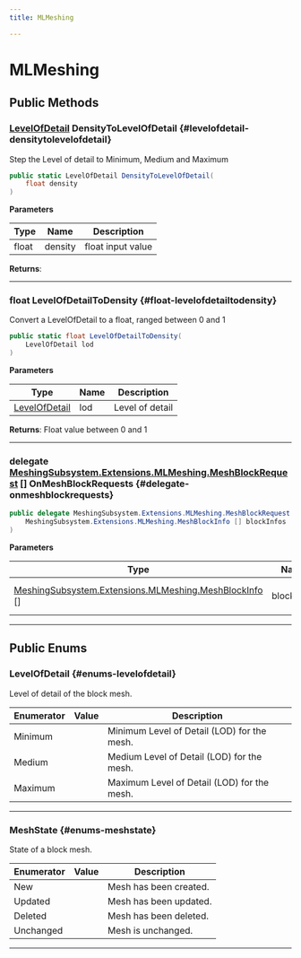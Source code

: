 ```yaml
---
title: MLMeshing

---
```


# MLMeshing










## Public Methods

### [LevelOfDetail](/versioned_docs/version-31-Aug-2023/unity-api/api/UnityEngine.XR.MagicLeap/MeshingSubsystem/Extensions/MLMeshing/UnityEngine.XR.MagicLeap.MeshingSubsystem.Extensions.MLMeshing.md#enums-levelofdetail) DensityToLevelOfDetail {#levelofdetail-densitytolevelofdetail}

Step the Level of detail to Minimum, Medium and Maximum 

```csharp
public static LevelOfDetail DensityToLevelOfDetail(
    float density
)
```


**Parameters**

| Type | Name  | Description  | 
|--|--|--|
| float |density|float input value|






**Returns**: 



-----------

### float LevelOfDetailToDensity {#float-levelofdetailtodensity}

Convert a LevelOfDetail to a float, ranged between 0 and 1 

```csharp
public static float LevelOfDetailToDensity(
    LevelOfDetail lod
)
```


**Parameters**

| Type | Name  | Description  | 
|--|--|--|
| [LevelOfDetail](/versioned_docs/version-31-Aug-2023/unity-api/api/UnityEngine.XR.MagicLeap/MeshingSubsystem/Extensions/MLMeshing/UnityEngine.XR.MagicLeap.MeshingSubsystem.Extensions.MLMeshing.md#enums-levelofdetail) |lod|Level of detail|






**Returns**: Float value between 0 and 1



-----------

### delegate [MeshingSubsystem.Extensions.MLMeshing.MeshBlockRequest](/versioned_docs/version-31-Aug-2023/unity-api/api/UnityEngine.XR.MagicLeap/MeshingSubsystem/Extensions/MLMeshing/UnityEngine.XR.MagicLeap.MeshingSubsystem.Extensions.MLMeshing.MeshBlockRequest.md) [] OnMeshBlockRequests {#delegate-onmeshblockrequests}

```csharp
public delegate MeshingSubsystem.Extensions.MLMeshing.MeshBlockRequest [] OnMeshBlockRequests(
    MeshingSubsystem.Extensions.MLMeshing.MeshBlockInfo [] blockInfos
)
```


**Parameters**

| Type | Name  | Description  | 
|--|--|--|
| [MeshingSubsystem.Extensions.MLMeshing.MeshBlockInfo](/versioned_docs/version-31-Aug-2023/unity-api/api/UnityEngine.XR.MagicLeap/MeshingSubsystem/Extensions/MLMeshing/UnityEngine.XR.MagicLeap.MeshingSubsystem.Extensions.MLMeshing.MeshBlockInfo.md) [] |blockInfos|Representation of a mesh block. |






-----------

## Public Enums

### LevelOfDetail {#enums-levelofdetail}

Level of detail of the block mesh. 

| Enumerator | Value | Description |
| ---------- | ----- | ----------- |
| Minimum | | Minimum Level of Detail (LOD) for the mesh.   |
| Medium | | Medium Level of Detail (LOD) for the mesh.   |
| Maximum | | Maximum Level of Detail (LOD) for the mesh.   |








-----------

### MeshState {#enums-meshstate}

State of a block mesh. 

| Enumerator | Value | Description |
| ---------- | ----- | ----------- |
| New | | Mesh has been created.   |
| Updated | | Mesh has been updated.   |
| Deleted | | Mesh has been deleted.   |
| Unchanged | | Mesh is unchanged.   |








-----------


